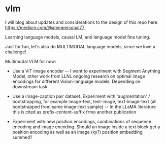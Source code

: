 # vlm

I will blog about updates and considerations to the design of this repo here:
https://medium.com/@ammpersonal77

Learning language models, causal LM, and language model fine tuning.

Just for fun, let's also do MULTIMODAL language models, since we love a challenge!

Multimodal VLM for now:
- Use a ViT image encoder
-- I want to experiment with Segment Anything Model, other work from LLNL ongoing research on optimal image encodings for different Vision-language models. Depending on downstream task
- Use a image-caption pair dataset. Experiment with 'augmentation' / bootstrapping, for example image-text, text-image, text-image-text (all bootstrapped from same image-text sample)
-- In the LLaMA literature this is cited as prefix-content-suffix frmo another publication

- Experiment with new position encodings, combinations of sequence encoding and image encoding. Should an image inside a text block get a position encoding as well as an image (xy?) position embedding summed?
